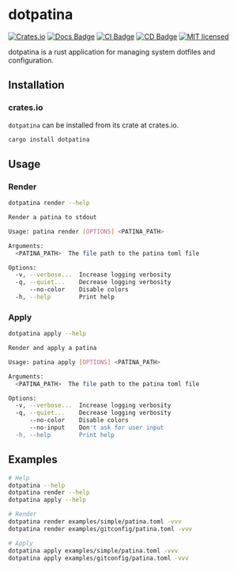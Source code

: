 # dotpatina

[![Crates.io](https://img.shields.io/crates/v/dotpatina)](https://crates.io/crates/dotpatina)
[![Docs Badge](https://github.com/axis7818/dotpatina/actions/workflows/generate-docs.yaml/badge.svg)](https://camerontaylor.dev/dotpatina/dotpatina/index.html)
[![CI Badge](https://github.com/axis7818/dotpatina/actions/workflows/continuous-integration.yaml/badge.svg?branch=main)](https://github.com/axis7818/patina/actions/workflows/continuous-integration.yaml)
[![CD Badge](https://github.com/axis7818/dotpatina/actions/workflows/continuous-deployment.yaml/badge.svg?branch=main)](https://github.com/axis7818/patina/actions/workflows/continuous-deployment.yaml)
[![MIT licensed](https://img.shields.io/badge/license-MIT-blue.svg)](./LICENSE)

dotpatina is a rust application for managing system dotfiles and configuration.

## Installation

### crates.io

`dotpatina` can be installed from its crate at crates.io.

```sh
cargo install dotpatina
```

## Usage

### Render

```sh
dotpatina render --help
```

```sh
Render a patina to stdout

Usage: patina render [OPTIONS] <PATINA_PATH>

Arguments:
  <PATINA_PATH>  The file path to the patina toml file

Options:
  -v, --verbose...  Increase logging verbosity
  -q, --quiet...    Decrease logging verbosity
      --no-color    Disable colors
  -h, --help        Print help
```

### Apply

```sh
dotpatina apply --help
```

```sh
Render and apply a patina

Usage: patina apply [OPTIONS] <PATINA_PATH>

Arguments:
  <PATINA_PATH>  The file path to the patina toml file

Options:
  -v, --verbose...  Increase logging verbosity
  -q, --quiet...    Decrease logging verbosity
      --no-color    Disable colors
      --no-input    Don't ask for user input
  -h, --help        Print help
```

## Examples

```sh
# Help
dotpatina --help
dotpatina render --help
dotpatina apply --help

# Render
dotpatina render examples/simple/patina.toml -vvv
dotpatina render examples/gitconfig/patina.toml -vvv

# Apply
dotpatina apply examples/simple/patina.toml -vvv
dotpatina apply examples/gitconfig/patina.toml -vvv
```
